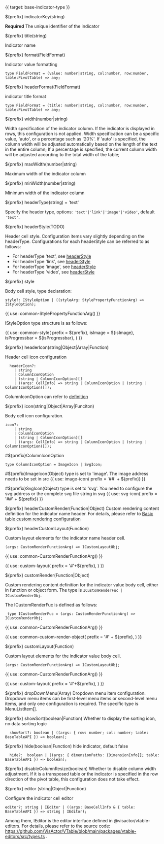 {{ target: base-indicator-type }}

${prefix} indicatorKey(string)

**Required** The unique identifier of the indicator

${prefix} title(string)

Indicator name

${prefix} format(FieldFormat)

Indicator value formatting

```
type FieldFormat = (value: number|string, col:number, row:number, table:PivotTable) => any;
```

${prefix} headerFormat(FieldFormat)

indicator title format

```
type FieldFormat = (title: number|string, col:number, row:number, table:PivotTable) => any;
```

${prefix} width(number|string)

Width specification of the indicator column. If the indicator is displayed in rows, this configuration is not applied.
Width specification can be a specific value, 'auto', or a percentage such as '20%'.
If 'auto' is specified, the column width will be adjusted automatically based on the length of the text in the entire column;
If a percentage is specified, the current column width will be adjusted according to the total width of the table;

${prefix} maxWidth(number|string)

Maximum width of the indicator column

${prefix} minWidth(number|string)

Minimum width of the indicator column

${prefix} headerType(string) = 'text'

Specify the header type, options: `'text'|'link'|'image'|'video'`, default `'text'`.

${prefix} headerStyle(TODO)

Header cell style. Configuration items vary slightly depending on the headerType. Configurations for each headerStyle can be referred to as follows:

- For headerType 'text', see [headerStyle](../option/PivotTable-columns-text#headerStyle.bgColor)
- For headerType 'link', see [headerStyle](../option/PivotTable-columns-link#headerStyle.bgColor)
- For headerType 'image', see [headerStyle](../option/PivotTable-columns-image#headerStyle.bgColor)
- For headerType 'video', see [headerStyle](../option/PivotTable-columns-image#headerStyle.bgColor)

${prefix} style

Body cell style, type declaration:

```
style?: IStyleOption | ((styleArg: StylePropertyFunctionArg) => IStyleOption);
```

{{ use: common-StylePropertyFunctionArg() }}

IStyleOption type structure is as follows:

{{ use: common-style(
  prefix = ${prefix},
  isImage = ${isImage},
  isProgressbar = ${isProgressbar},
) }}

${prefix} headerIcon(string|Object|Array|Function)

Header cell icon configuration

```
  headerIcon?:
    | string
    | ColumnIconOption
    | (string | ColumnIconOption)[]
    | ((args: CellInfo) => string | ColumnIconOption | (string | ColumnIconOption)[]);
```

ColumnIconOption can refer to [definition](/en/option.html#PivotTable-indicators-text.icon.ColumnIconOption_definition：)

${prefix} icon(string|Object|Array|Funciton)

Body cell icon configuration.

```
icon?:
    | string
    | ColumnIconOption
    | (string | ColumnIconOption)[]
    | ((args: CellInfo) => string | ColumnIconOption | (string | ColumnIconOption)[]);
```

#${prefix}ColumnIconOption

```
type ColumnIconOption = ImageIcon | SvgIcon;
```

#${prefix}ImageIcon(Object)
type is set to 'image'. The image address needs to be set in src
{{ use: image-icon(  prefix = '##' + ${prefix}) }}

#${prefix}SvgIcon(Object)
type is set to 'svg'. You need to configure the svg address or the complete svg file string in svg
{{ use: svg-icon(  prefix = '##' + ${prefix}) }}

${prefix} headerCustomRender(Function|Object)
Custom rendering content definition for the indicator name header. For details, please refer to [Basic table custom rendering configuration](../option/ListTable-columns-text#headerCustomRender)

${prefix} headerCustomLayout(Function)

Custom layout elements for the indicator name header cell.

```
(args: CustomRenderFunctionArg) => ICustomLayoutObj;
```

{{ use: common-CustomRenderFunctionArg() }}

{{ use: custom-layout(
    prefix =  '#'+${prefix},
) }}

${prefix} customRender(Function|Object)

Custom rendering content definition for the indicator value body cell, either in function or object form. The type is `ICustomRenderFuc | ICustomRenderObj`.

The ICustomRenderFuc is defined as follows:

```
 type ICustomRenderFuc = (args: CustomRenderFunctionArg) => ICustomRenderObj;
```

{{ use: common-CustomRenderFunctionArg() }}

{{ use: common-custom-render-object(
  prefix = '#' + ${prefix},
) }}

${prefix} customLayout(Function)

Custom layout elements for the indicator value body cell.

```
(args: CustomRenderFunctionArg) => ICustomLayoutObj;
```

{{ use: common-CustomRenderFunctionArg() }}

{{ use: custom-layout(
    prefix =  '#'+${prefix},
) }}

${prefix} dropDownMenu(Array)
Dropdown menu item configuration. Dropdown menu items can be first-level menu items or second-level menu items, and only one configuration is required. The specific type is MenuListItem[].

${prefix} showSort(boolean|Function)
Whether to display the sorting icon, no data sorting logic

```
  showSort?: boolean | ((args: { row: number; col: number; table: BaseTableAPI }) => boolean);
```

${prefix} hide(boolean|Function)
hide indicator, default false

```
  hide?:  boolean | ((args: { dimensionPaths: IDimensionInfo[]; table: BaseTableAPI }) => boolean);
```

${prefix} disableColumnResize(boolean)
Whether to disable column width adjustment. If it is a transposed table or the indicator is specified in the row direction of the pivot table, this configuration does not take effect.

${prefix} editor (string|Object|Function)

Configure the indicator cell editor

```
editor?: string | IEditor | ((args: BaseCellInfo & { table: BaseTableAPI }) => string | IEditor);
```

Among them, IEditor is the editor interface defined in @visactor/vtable-editors. For details, please refer to the source code: https://github.com/VisActor/VTable/blob/main/packages/vtable-editors/src/types.ts .
